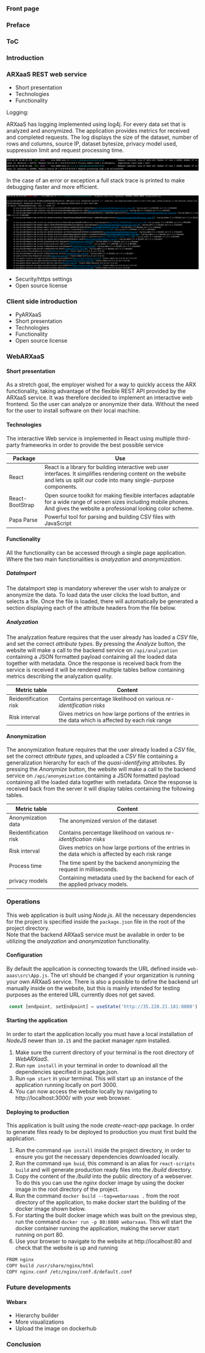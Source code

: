 ### Front page

### Preface

### ToC

### Introduction

### ARXaaS REST web service

- Short presentation
- Technologies
- Functionality

Logging:

ARXaaS has logging implemented using log4j. For every data set that is analyzed and anonymized. The application provides metrics for received and completed requests. The log displays the size of the dataset, number of rows and columns, source IP, dataset bytesize, privacy model used, suppression limit and request processing time.

![](img/screenShotLog.png)

In the case of an error or exception a full stack trace is printed to make debugging faster and more efficient.

![](img/ErrorLogStacktrace.png)

- Security/https settings
- Open source license

### Client side introduction

- PyARXaaS
- Short presentation
- Technologies
- Functionality
- Open source license

### WebARXaaS

#### Short presentation

As a stretch goal, the employer wished for a way to quickly access the ARX functionality, taking advantage of the flexible REST API provided by the ARXaaS service. It was therefore decided to implement an interactive web frontend. So the user can analyze or anonymize their data. Without the need for the user to install software on their local machine.

#### Technologies

The interactive Web service is implemented in React using multiple third-party frameworks in order to provide the best possible service

| Package     | Use                                                                                                                   |
| ------------| --------------------------------------------------------------------------------------------------------------------- |
| React       | React is a library for building interactive web user interfaces. It simplifies rendering content on the website and lets us split our code into many single-purpose components. |
| React-BootStrap | Open source toolkit for making flexible interfaces adaptable for a wide range of screen sizes including mobile phones. And gives the website a professional looking color scheme. |
| Papa Parse  | Powerful tool for parsing and building CSV files with JavaScript                                                      |

#### Functionality

All the functionality can be accessed through a single page application.
Where the two main functionalities is *analyzation* and *anonymization*.

##### DataImport

The dataImport step is mandatory wherever the user wish to analyze or anonymize the data.
To load data the user clicks the load button, and selects a file.
Once the file is loaded, there will automatically be generated a section displaying each of the attribute headers from the file below.

##### Analyzation

The analyzation feature requires that the user already has loaded a *CSV* file, and set the correct *attribute types*.
By pressing the *Analyze* button, the website will make a call to the backend service on `/api/analyzation` containing a JSON formatted payload containing all the loaded data together with metadata.
Once the response is received back from the service is received it will be rendered multiple tables bellow containing metrics describing the analyzation quality.

| Metric table          | Content                                                                                             |
| --------------------- | --------------------------------------------------------------------------------------------------- |
| Reidentification risk | Contains percentage likelihood on various *re-identification risks*                                 |
| Risk interval         | Gives metrics on how large portions of the entries in the data which is affected by each risk range |

#### Anonymization

The anonymization feature requires that the user already loaded a *CSV* file, set the correct *attribute types*, and uploaded a *CSV* file containing a generalization hierarchy for each of the *quasi-identifying* attributes.
By pressing the *Anonymize* button, the website will make a call to the backend service on `/api/anonymization` containing a JSON formatted payload containing all the loaded data together with metadata.
Once the response is received back from the server it will display tables containing the following tables.

| Metric table          | Content                                                                                             |
| --------------------- | --------------------------------------------------------------------------------------------------- |
| Anonymization data    | The anonymized version of the dataset                                                               |
| Reidentification risk | Contains percentage likelihood on various *re-identification risks*                                 |
| Risk interval         | Gives metrics on how large portions of the entries in the data which is affected by each risk range |
| Process time          | The time spent by the backend anonymizing the request in milliseconds.                              |
| privacy models        | Containing metadata used by the backend for each of the applied privacy models.                     |

### Operations

This web application is built using *Node.js*. All the necessary dependencies for the project is specified inside the `package.json` file in the root of the project directory.  
Note that the backend ARXaaS service must be available in order to be utilizing the *analyzation* and *anonymization* functionality.

#### Configuration

 By default the application is connecting towards the URL defined inside `web-aaas\src\App.js`. The url should be changed if your organization is running your own ARXaaS service. There is also a possible to define the backend url manually inside on the website, but this is mainly intended for testing purposes as the entered URL currently does not get saved.

 ```javascript
  const [endpoint, setEndpoint] = useState('http://35.228.21.181:8080')
 ```

#### Starting the application

In order to start the application locally you must have a local installation of *NodeJS* newer than `10.15` and the packet manager *npm* installed.

1. Make sure the current directory of your terminal is the root directory of *WebARXaaS*.
2. Run `npm install` in your terminal in order to download all the dependencies specified in package.json.
3. Run `npm start` in your terminal. This will start up an instance of the application running locally on port 3000.
4. You can now access the website locally by navigating to http://localhost:3000/ with your web browser.

#### Deploying to production

This application is built using the node *create-react-app* package.
In order to generate files ready to be deployed to production you must first build the application.

1. Run the command `npm install` inside the project directory, in order to ensure you got the necessary dependencies downloaded locally.
2. Run the command `npm buid`, this command is an alias for `react-scripts build` and will generate production ready files into the */build* directory.
3. Copy the content of the */build* into the public directory of a webserver. To do this you can use the *nginx* docker image by using the docker image in the root directory of the project.
4. Run the command `docker build --tag=webarxaas .` from the root directory of the application, to make docker start the building of the docker image shown below.
5. For starting the built docker image which was built on the previous step, run the command `docker run -p 80:8080 webarxaas`. This will start the docker container running the application, making the server start running on port 80.
6. Use your browser to navigate to the website at http://localhost:80 and check that the website is up and running

```Docker
FROM nginx
COPY build /usr/share/nginx/html
COPY nginx.conf /etc/nginx/conf.d/default.conf
```

### Future developments

#### Webarx
- Hierarchy builder
- More visualizations
- Upload the image on dockerhub

### Conclusion

